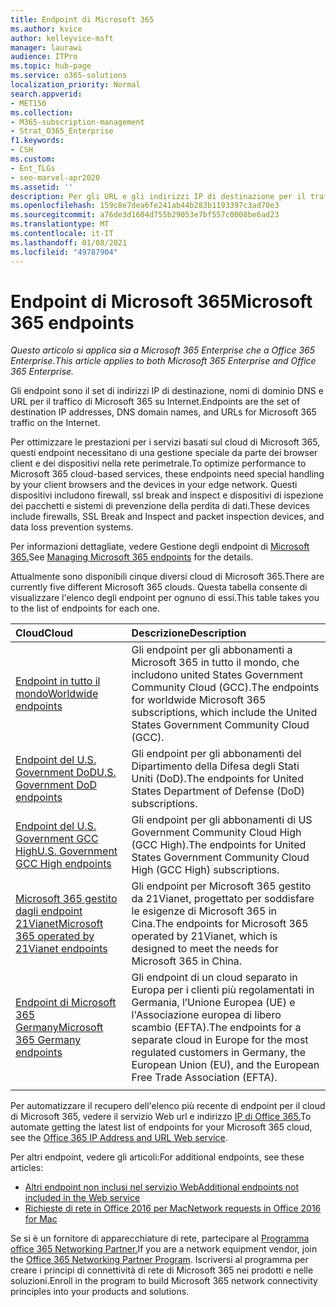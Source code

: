 ```yaml
---
title: Endpoint di Microsoft 365
ms.author: kvice
author: kelleyvice-msft
manager: laurawi
audience: ITPro
ms.topic: hub-page
ms.service: o365-solutions
localization_priority: Normal
search.appverid:
- MET150
ms.collection:
- M365-subscription-management
- Strat_O365_Enterprise
f1.keywords:
- CSH
ms.custom:
- Ent_TLGs
- seo-marvel-apr2020
ms.assetid: ''
description: Per gli URL e gli indirizzi IP di destinazione per il traffico di Microsoft 365, usare questo elenco di articoli per gli endpoint Internet dei diversi cloud di Microsoft 365.
ms.openlocfilehash: 159c8e7dea6fe241ab44b283b1193397c3ad70e3
ms.sourcegitcommit: a76de3d1604d755b29053e7bf557c0008be6ad23
ms.translationtype: MT
ms.contentlocale: it-IT
ms.lasthandoff: 01/08/2021
ms.locfileid: "49787904"
---
```

# <a name="microsoft-365-endpoints"></a><span data-ttu-id="81bcf-103">Endpoint di Microsoft 365</span><span class="sxs-lookup"><span data-stu-id="81bcf-103">Microsoft 365 endpoints</span></span>

<span data-ttu-id="81bcf-104">*Questo articolo si applica sia a Microsoft 365 Enterprise che a Office 365 Enterprise*.</span><span class="sxs-lookup"><span data-stu-id="81bcf-104">*This article applies to both Microsoft 365 Enterprise and Office 365 Enterprise.*</span></span>

<span data-ttu-id="81bcf-105">Gli endpoint sono il set di indirizzi IP di destinazione, nomi di dominio DNS e URL per il traffico di Microsoft 365 su Internet.</span><span class="sxs-lookup"><span data-stu-id="81bcf-105">Endpoints are the set of destination IP addresses, DNS domain names, and URLs for Microsoft 365 traffic on the Internet.</span></span> 

<span data-ttu-id="81bcf-106">Per ottimizzare le prestazioni per i servizi basati sul cloud di Microsoft 365, questi endpoint necessitano di una gestione speciale da parte dei browser client e dei dispositivi nella rete perimetrale.</span><span class="sxs-lookup"><span data-stu-id="81bcf-106">To optimize performance to Microsoft 365 cloud-based services, these endpoints need special handling by your client browsers and the devices in your edge network.</span></span> <span data-ttu-id="81bcf-107">Questi dispositivi includono firewall, ssl break and inspect e dispositivi di ispezione dei pacchetti e sistemi di prevenzione della perdita di dati.</span><span class="sxs-lookup"><span data-stu-id="81bcf-107">These devices include firewalls, SSL Break and Inspect and packet inspection devices, and data loss prevention systems.</span></span>

<span data-ttu-id="81bcf-108">Per informazioni dettagliate, vedere Gestione degli endpoint di [Microsoft 365.](managing-office-365-endpoints.md)</span><span class="sxs-lookup"><span data-stu-id="81bcf-108">See [Managing Microsoft 365 endpoints](managing-office-365-endpoints.md) for the details.</span></span>

<span data-ttu-id="81bcf-109">Attualmente sono disponibili cinque diversi cloud di Microsoft 365.</span><span class="sxs-lookup"><span data-stu-id="81bcf-109">There are currently five different Microsoft 365 clouds.</span></span> <span data-ttu-id="81bcf-110">Questa tabella consente di visualizzare l'elenco degli endpoint per ognuno di essi.</span><span class="sxs-lookup"><span data-stu-id="81bcf-110">This table takes you to the list of endpoints for each one.</span></span>

| <span data-ttu-id="81bcf-111">Cloud</span><span class="sxs-lookup"><span data-stu-id="81bcf-111">Cloud</span></span> | <span data-ttu-id="81bcf-112">Descrizione</span><span class="sxs-lookup"><span data-stu-id="81bcf-112">Description</span></span> |
|:-------|:-----|
| [<span data-ttu-id="81bcf-113">Endpoint in tutto il mondo</span><span class="sxs-lookup"><span data-stu-id="81bcf-113">Worldwide endpoints</span></span>](urls-and-ip-address-ranges.md) | <span data-ttu-id="81bcf-114">Gli endpoint per gli abbonamenti a Microsoft 365 in tutto il mondo, che includono united States Government Community Cloud (GCC).</span><span class="sxs-lookup"><span data-stu-id="81bcf-114">The endpoints for worldwide Microsoft 365 subscriptions, which include the United States Government Community Cloud (GCC).</span></span> |
| [<span data-ttu-id="81bcf-115">Endpoint del U.S. Government DoD</span><span class="sxs-lookup"><span data-stu-id="81bcf-115">U.S. Government DoD endpoints</span></span>](microsoft-365-u-s-government-dod-endpoints.md) | <span data-ttu-id="81bcf-116">Gli endpoint per gli abbonamenti del Dipartimento della Difesa degli Stati Uniti (DoD).</span><span class="sxs-lookup"><span data-stu-id="81bcf-116">The endpoints for United States Department of Defense (DoD) subscriptions.</span></span> |
| [<span data-ttu-id="81bcf-117">Endpoint del U.S. Government GCC High</span><span class="sxs-lookup"><span data-stu-id="81bcf-117">U.S. Government GCC High endpoints</span></span>](microsoft-365-u-s-government-gcc-high-endpoints.md) | <span data-ttu-id="81bcf-118">Gli endpoint per gli abbonamenti di US Government Community Cloud High (GCC High).</span><span class="sxs-lookup"><span data-stu-id="81bcf-118">The endpoints for United States Government Community Cloud High (GCC High) subscriptions.</span></span> |
| [<span data-ttu-id="81bcf-119">Microsoft 365 gestito dagli endpoint 21Vianet</span><span class="sxs-lookup"><span data-stu-id="81bcf-119">Microsoft 365 operated by 21Vianet endpoints</span></span>](urls-and-ip-address-ranges-21vianet.md) | <span data-ttu-id="81bcf-120">Gli endpoint per Microsoft 365 gestito da 21Vianet, progettato per soddisfare le esigenze di Microsoft 365 in Cina.</span><span class="sxs-lookup"><span data-stu-id="81bcf-120">The endpoints for Microsoft 365 operated by 21Vianet, which is designed to meet the needs for Microsoft 365 in China.</span></span> |
| [<span data-ttu-id="81bcf-121">Endpoint di Microsoft 365 Germany</span><span class="sxs-lookup"><span data-stu-id="81bcf-121">Microsoft 365 Germany endpoints</span></span>](microsoft-365-germany-endpoints.md) | <span data-ttu-id="81bcf-122">Gli endpoint di un cloud separato in Europa per i clienti più regolamentati in Germania, l’Unione Europea (UE) e l'Associazione europea di libero scambio (EFTA).</span><span class="sxs-lookup"><span data-stu-id="81bcf-122">The endpoints for a separate cloud in Europe for the most regulated customers in Germany, the European Union (EU), and the European Free Trade Association (EFTA).</span></span> |
|||

<span data-ttu-id="81bcf-123">Per automatizzare il recupero dell'elenco più recente di endpoint per il cloud di Microsoft 365, vedere il servizio Web url e indirizzo [IP di Office 365.](microsoft-365-ip-web-service.md)</span><span class="sxs-lookup"><span data-stu-id="81bcf-123">To automate getting the latest list of endpoints for your Microsoft 365 cloud, see the [Office 365 IP Address and URL Web service](microsoft-365-ip-web-service.md).</span></span>

<span data-ttu-id="81bcf-124">Per altri endpoint, vedere gli articoli:</span><span class="sxs-lookup"><span data-stu-id="81bcf-124">For additional endpoints, see these articles:</span></span>

- [<span data-ttu-id="81bcf-125">Altri endpoint non inclusi nel servizio Web</span><span class="sxs-lookup"><span data-stu-id="81bcf-125">Additional endpoints not included in the Web service</span></span>](additional-office365-ip-addresses-and-urls.md)
- [<span data-ttu-id="81bcf-126">Richieste di rete in Office 2016 per Mac</span><span class="sxs-lookup"><span data-stu-id="81bcf-126">Network requests in Office 2016 for Mac</span></span>](network-requests-in-office-2016-for-mac.md)

<span data-ttu-id="81bcf-127">Se si è un fornitore di apparecchiature di rete, partecipare al [Programma office 365 Networking Partner.](microsoft-365-networking-partner-program.md)</span><span class="sxs-lookup"><span data-stu-id="81bcf-127">If you are a network equipment vendor, join the [Office 365 Networking Partner Program](microsoft-365-networking-partner-program.md).</span></span> <span data-ttu-id="81bcf-128">Iscriversi al programma per creare i principi di connettività di rete di Microsoft 365 nei prodotti e nelle soluzioni.</span><span class="sxs-lookup"><span data-stu-id="81bcf-128">Enroll in the program to build Microsoft 365 network connectivity principles into your products and solutions.</span></span> 
